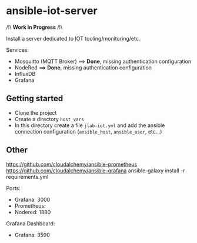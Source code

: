 # ansible-iot-server

/!\\ **Work In Progress** /!\\

Install a server dedicated to IOT tooling/monitoring/etc.

Services:
- Mosquitto (MQTT Broker) ==> **Done**, missing authentication configuration
- NodeRed ==> **Done**, missing authentication configuration
- InfluxDB
- Grafana

## Getting started

- Clone the project
- Create a directory `host_vars`
- In this directory create a file `jlab-iot.yml` and add the ansible connection configuration (`ansible_host`, `ansible_user`, etc...)


## Other

https://github.com/cloudalchemy/ansible-prometheus
https://github.com/cloudalchemy/ansible-grafana
ansible-galaxy install -r requirements.yml 

Ports:
- Grafana: 3000
- Prometheus: 
- Nodered: 1880

Grafana Dashboard:
- Grafana: 3590